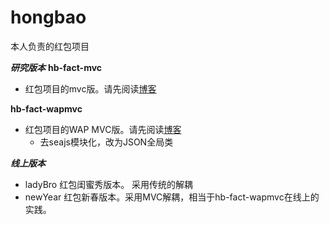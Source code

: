 # hongbao
本人负责的红包项目

***研究版本***
**hb-fact-mvc**
- 红包项目的mvc版。请先阅读[博客](https://github.com/mominger/blog/issues/7)

**hb-fact-wapmvc**
- 红包项目的WAP MVC版。请先阅读[博客](https://github.com/mominger/blog/issues/7)
  - 去seajs模块化，改为JSON全局类


***线上版本***
- ladyBro 红包闺蜜秀版本。 采用传统的解耦
- newYear 红包新春版本。采用MVC解耦，相当于hb-fact-wapmvc在线上的实践。
